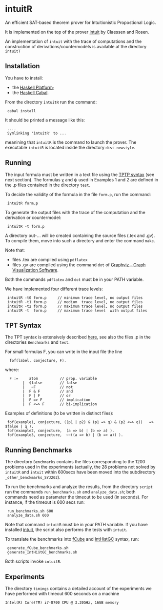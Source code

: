 intuitR
=======

An efficient SAT-based theorem prover for Intuitionistic Propostional Logic.

It is implemented on the top of the prover [intuit](https://github.com/koengit/intuit)
by Claessen and Rosen.


An implementation of `intuit` with the trace of computations and the
construction of derivations/countermodels is available at the
directory `intuitT`

Installation
------------

You have to install:

- the [Haskell Platform](https://www.haskell.org/platform/);
- the [Haskell Cabal](https://www.haskell.org/cabal/).


From the  directory `intuitR` run the command:

```console
 cabal install
```

It should be printed a message like this:

```console
 ....
 Symlinking 'intuitR' to ...
```


meanining that `intuitR` is the command to launch the prover.
The executable `intuitR` is located inside the directory `dist-newstyle`.


Running
-------

The input formula must be written in a text file using the
[TPTP syntax](http://tptp.cs.miami.edu/TPTP/QuickGuide/Problems.html) (see next section).
The formulas &chi; and &psi; used in Examples 1 and 2  are defined in the .p files contained in
the directory `test`.

To decide the validity of the formula in the file `form.p`, run the command:

```console
 intuitR form.p
```

To generate the output files with the trace of the computation and the derivation or countermodel:

```console
 intuitR -t form.p
```

A directory out-...  will be created containing  the source files (.tex and .gv).
To compile them, move into such a directory and enter the command `make`.

Note that:

-  files .tex  are compiled using  `pdflatex`
-  files .gv   are compiled using the command `dot` of
   [Graphviz - Graph Visualization Software](https://graphviz.org/).

Both the commands `pdflatex` and `dot` must be in your PATH variable.

We have implemented four different  trace levels:

```console
 intuitR -t0 form.p     // minimum trace level, no output files 
 intuitR -t1 form.p     // medium  trace level, no output files 
 intuitR -t2 form.p     // maximum trace level, no output files 
 intuitR -t  form.p     // maximum trace level  with output files 
```

TPT Syntax
----------

The TPT syntax is extensively described [here](http://tptp.cs.miami.edu/TPTP/QuickGuide/Problems.html),
see also the files .p in the directories `Benchmarks` and `test`.

For small formulas F, you can write in the input file the line

```console
  fof(label, conjecture, F).
```

where:

```console
  F :=     atom          // prop. variable
        |  $false        // false
        |   ~F           // not 
        |  F & F         // and
        |  F | F         // or
        |  F => F        // implication 
        |  F <=> F       // bi-implication
```

Examples of definitions (to be written in distinct files): 

```console
 fof(example1, conjecture, ((p1 | p2) & (p1 => q) & (p2 <=> q))   => $false | q ).
 fof(example2, conjecture,  (a => b) | (b => a) ).
 fof(example3, conjecture,  ~~((a => b) | (b => a)) ). 
```

Running Benchmarks
------------------

The directory `Benchmarks` contains the files corresponding to the 1200 problems used in the experiments
(actually, the 28 problems not solved by `intuitR` and `intuit` within 600secs have been moved
into the subdirectory `_other_benckmarks_SYJ202`).

To run the benchmarks and analyze the results, from the directory
`script` run the commands `run_benchmarks.sh` and `analyze_data.sh`;
both commands need as parameter the timeout to be used (in seconds).
For instance, if the timeout is 600 secs run:

```console
 run_benchmarks.sh 600
 analyze_data.sh 600
```

Note that  command  `intuitR` must be in your PATH variable.
If you have installed [intuit](https://github.com/koengit/intuit),
the script also performs the tests with `intuit`.

To translate the benchmarks into
[fCube](http://www2.disco.unimib.it/fiorino/fcube.html) and
[IntHistGC](https://github.com/jessezwu/IntHistGC) syntax, run:

```console
 generate_fCube_benchmarks.sh
 generate_IntHistGC_benchmarks.sh
```

Both scripts invoke `intuitR`.

Experiments
-----------

The directory `timings` contains a detailed account of the
experiments we have performed with timeout 600 seconds on a machine 

```console
Intel(R) Core(TM) i7-8700 CPU @ 3.20GHz, 16GB memory
```